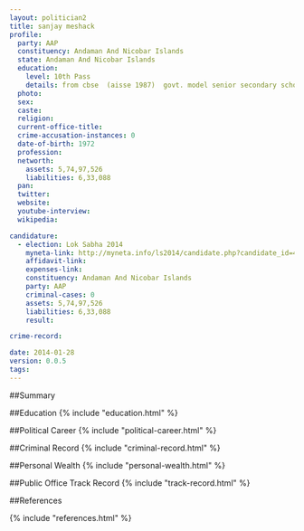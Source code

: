 ```yaml
---
layout: politician2
title: sanjay meshack
profile: 
  party: AAP
  constituency: Andaman And Nicobar Islands
  state: Andaman And Nicobar Islands
  education: 
    level: 10th Pass
    details: from cbse  (aisse 1987)  govt. model senior secondary school  port blair
  photo: 
  sex: 
  caste: 
  religion: 
  current-office-title: 
  crime-accusation-instances: 0
  date-of-birth: 1972
  profession: 
  networth: 
    assets: 5,74,97,526
    liabilities: 6,33,088
  pan: 
  twitter: 
  website: 
  youtube-interview: 
  wikipedia: 

candidature: 
  - election: Lok Sabha 2014
    myneta-link: http://myneta.info/ls2014/candidate.php?candidate_id=469
    affidavit-link: 
    expenses-link: 
    constituency: Andaman And Nicobar Islands 
    party: AAP
    criminal-cases: 0
    assets: 5,74,97,526
    liabilities: 6,33,088
    result:  

crime-record: 

date: 2014-01-28
version: 0.0.5
tags: 
---
```

##Summary


##Education
{% include "education.html" %}


##Political Career
{% include "political-career.html" %}


##Criminal Record
{% include "criminal-record.html" %}


##Personal Wealth
{% include "personal-wealth.html" %}


##Public Office Track Record
{% include "track-record.html" %}


##References


{% include "references.html" %}